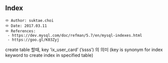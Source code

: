 ## Index

```
ㅁ Author: suktae.choi
ㅁ Date: 2017.03.11
ㅁ References:
 - https://dev.mysql.com/doc/refman/5.7/en/mysql-indexes.html
 - https://goo.gl/K03Zyj
```

create table 할때, key ‘ix_user_card’ (’ssss’) 의 의미 (key is synonym for index keyword to create index in specified table)

